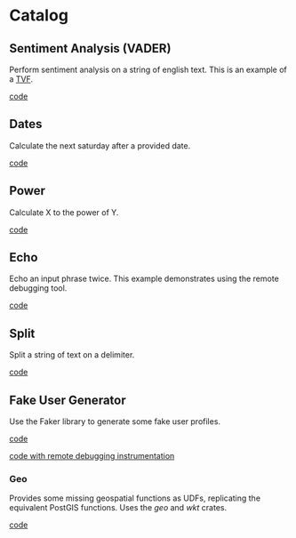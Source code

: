 # Catalog

## Sentiment Analysis (VADER)

Perform sentiment analysis on a string of english text. This is an example of a [TVF](https://docs.singlestore.com/managed-service/en/reference/code-engine---powered-by-wasm/create-wasm-tvfs.html).

[code](./sentimentable/)

## Dates

Calculate the next saturday after a provided date.

[code](./dates/)

## Power

Calculate X to the power of Y.

[code](./power/)

## Echo

Echo an input phrase twice.  This example demonstrates using the remote debugging tool.

[code](./echo/)

## Split

Split a string of text on a delimiter.

[code](./split/)

## Fake User Generator

Use the Faker library to generate some fake user profiles.

[code](./usergenerator/)

[code with remote debugging instrumentation](./usergenerator-remote-debug)

### Geo

Provides some missing geospatial functions as UDFs, replicating the equivalent PostGIS functions. Uses the *geo* and *wkt* crates.

[code](./geo/)
